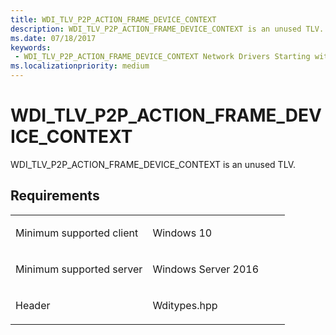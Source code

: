 ```yaml
---
title: WDI_TLV_P2P_ACTION_FRAME_DEVICE_CONTEXT
description: WDI_TLV_P2P_ACTION_FRAME_DEVICE_CONTEXT is an unused TLV.
ms.date: 07/18/2017
keywords:
 - WDI_TLV_P2P_ACTION_FRAME_DEVICE_CONTEXT Network Drivers Starting with Windows Vista
ms.localizationpriority: medium
---
```


# WDI\_TLV\_P2P\_ACTION\_FRAME\_DEVICE\_CONTEXT


WDI\_TLV\_P2P\_ACTION\_FRAME\_DEVICE\_CONTEXT is an unused TLV.

Requirements
------------

<table>
<colgroup>
<col width="50%" />
<col width="50%" />
</colgroup>
<tbody>
<tr class="odd">
<td><p>Minimum supported client</p></td>
<td><p>Windows 10</p></td>
</tr>
<tr class="even">
<td><p>Minimum supported server</p></td>
<td><p>Windows Server 2016</p></td>
</tr>
<tr class="odd">
<td><p>Header</p></td>
<td>Wditypes.hpp</td>
</tr>
</tbody>
</table>

 

 




